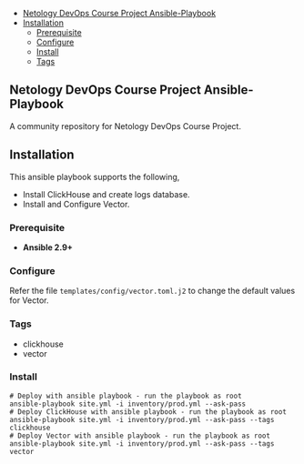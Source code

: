 - [Netology DevOps Course Project Ansible-Playbook](#netology-devops-course-project-ansible-playbook)
- [Installation](#installation)
  - [Prerequisite](#prerequisite)
  - [Configure](#configure)
  - [Install](#install)
  - [Tags](#tags)

## Netology DevOps Course Project Ansible-Playbook

A community repository for Netology DevOps Course Project.

## Installation
This ansible playbook supports the following,
- Install ClickHouse and create logs database.
- Install and Configure Vector.

### Prerequisite
- **Ansible 2.9+**

### Configure
Refer the file `templates/config/vector.toml.j2` to change the default values for Vector.

### Tags
- clickhouse
- vector

### Install
    # Deploy with ansible playbook - run the playbook as root
    ansible-playbook site.yml -i inventory/prod.yml --ask-pass
    # Deploy ClickHouse with ansible playbook - run the playbook as root
    ansible-playbook site.yml -i inventory/prod.yml --ask-pass --tags clickhouse
    # Deploy Vector with ansible playbook - run the playbook as root
    ansible-playbook site.yml -i inventory/prod.yml --ask-pass --tags vector
